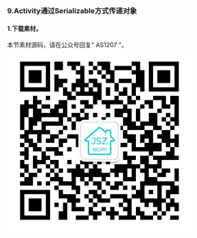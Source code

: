 ### 9.Activity通过Serializable方式传递对象
#### 1.下载素材。
本节素材源码，请在公众号回复" AS1207 "。
![title](https://raw.githubusercontent.com/JSZNopi/JSZImage/master/gitnote/2019/10/30/WXCODE-1572446034519.jpeg)